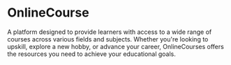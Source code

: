 # OnlineCourse
A platform designed to provide learners with access to a wide range of courses across various fields and subjects. Whether you're looking to upskill, explore a new hobby, or advance your career, OnlineCourses offers the resources you need to achieve your educational goals.
